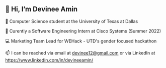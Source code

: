 ## 👋 Hi, I’m Devinee Amin

🌱 Computer Science student at the University of Texas at Dallas

💼 Curently a Software Engineering Intern at Cisco Systems (Summer 2022)

💻 Marketing Team Lead for WEHack - UTD's gender focused hackathon

📫 I can be reached via email at devinee12@gmail.com or via LinkedIn at https://www.linkedin.com/in/devineeamin/
